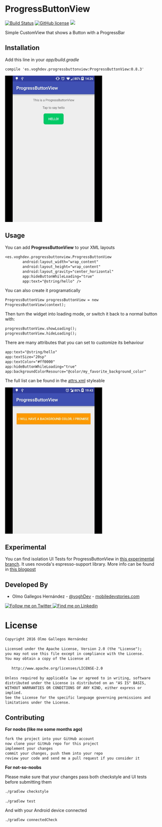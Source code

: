 # ProgressButtonView
[![Build Status](https://travis-ci.org/voghDev/ProgressButtonView.svg?branch=master)](https://travis-ci.org/voghDev/ProgressButtonView)
[![GitHub license](https://img.shields.io/hexpm/l/plug.svg)](https://github.com/voghdev/progressbuttonview/blob/master/LICENSE.txt)
<a href="http://www.methodscount.com/?lib=es.voghdev.progressbuttonview%3AProgressButtonView%3A0.7.9"><img src="https://img.shields.io/badge/Size-24 KB-e91e63.svg"/></a>


Simple CustomView that shows a Button with a ProgressBar

Installation
------------

Add this line in your *app/build.gradle*

    compile 'es.voghdev.progressbuttonview:ProgressButtonView:0.8.3'

![Screenshot][progressButtonViewScreenshot]

Usage
-----

You can add **ProgressButtonView** to your XML layouts

    <es.voghdev.progressbuttonview.ProgressButtonView
            android:layout_width="wrap_content"
            android:layout_height="wrap_content"
            android:layout_gravity="center_horizontal"
            app:hideButtonWhileLoading="true"
            app:text="@string/hello" />


You can also create it programatically

    ProgressButtonView progressButtonView = new ProgressButtonView(context);

Then turn the widget into loading mode, or switch it back to a normal button with:

    progressButtonView.showLoading();
    progressButtonView.hideLoading();

There are many attributes that you can set to customize its behaviour

    app:text="@string/hello"
    app:textSize="20sp"
    app:textColor="#ff0000"
    app:hideButtonWhileLoading="true"
    app:backgroundColorResource="@color/my_favorite_background_color"

The full list can be found in the [attrs.xml][1] styleable

![Screenshot][anotherProgressButtonViewScreenshot]

Experimental
------------

You can find isolation UI Tests for ProgressButtonView in [this experimental branch][4]. It uses novoda's espresso-support library. More info can be found in [this blogpost][5]

Developed By
------------

* Olmo Gallegos Hernández - [@voghDev][2] - [mobiledevstories.com][3]

<a href="http://twitter.com/voghDev">
  <img alt="Follow me on Twitter" src="https://image.freepik.com/iconos-gratis/twitter-logo_318-40209.jpg" height="60" width="60" />
</a>
<a href="https://www.linkedin.com/profile/view?id=91543271">
  <img alt="Find me on Linkedin" src="https://image.freepik.com/iconos-gratis/boton-del-logotipo-linkedin_318-84979.png" height="60" width="60" />
</a>

# License

    Copyright 2016 Olmo Gallegos Hernández

    Licensed under the Apache License, Version 2.0 (the "License");
    you may not use this file except in compliance with the License.
    You may obtain a copy of the License at

       http://www.apache.org/licenses/LICENSE-2.0

    Unless required by applicable law or agreed to in writing, software
    distributed under the License is distributed on an "AS IS" BASIS,
    WITHOUT WARRANTIES OR CONDITIONS OF ANY KIND, either express or implied.
    See the License for the specific language governing permissions and
    limitations under the License.

Contributing
------------

**For noobs (like me some months ago)**

    fork the project into your GitHub account
    now clone your GitHub repo for this project
    implement your changes
    commit your changes, push them into your repo
    review your code and send me a pull request if you consider it

**For not-so-noobs**

Please make sure that your changes pass both checkstyle and UI tests before submitting them

    ./gradlew checkstyle

    ./gradlew test

And with your Android device connected

    ./gradlew connectedCheck

 [progressButtonViewScreenshot]: ./screenshots/sample1.gif
 [anotherProgressButtonViewScreenshot]: ./screenshots/sample2.gif
 [1]: https://github.com/voghDev/ProgressButtonView/blob/master/ProgressButtonView/src/main/res/values/attrs.xml
 [2]: https://github.com/voghDev
 [3]: http://www.mobiledevstories.com
 [4]: https://github.com/voghDev/ProgressButtonView/tree/add_novoda_espresso_support
 [5]: https://www.novoda.com/blog/testing-views-in-isolation-with-espresso/
